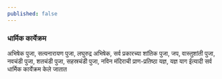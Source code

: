 ```yaml
---
published: false
---
```

### धार्मिक कार्येक्रम

अभिषेक पुजा, सत्यनारायण पुजा, लघुरुद्र अभिषेक, सर्व प्रकारच्या शांतिक पुजा, जप, वास्तुशांती पुजा, नवचंडी पुजा, शतचंडी पुजा, सहस्रचंडी पुजा, नविन मंदिराची प्राण-प्रतिष्ठा यज्ञ, यज्ञ याग ईत्यादी सर्व धार्मिक कार्येक्रम केले जातात






